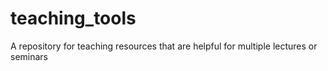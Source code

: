 # teaching_tools
A repository for teaching resources that are helpful for multiple lectures or seminars
